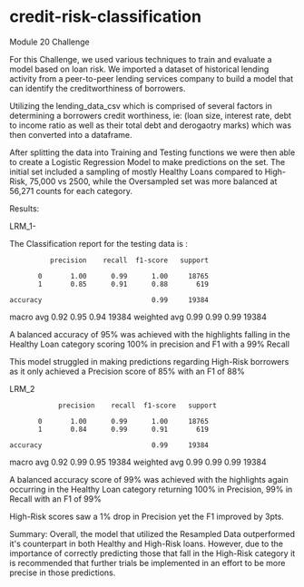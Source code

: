 # credit-risk-classification
Module 20 Challenge

For this Challenge, we used various techniques to train and evaluate a model based on loan risk. We imported a dataset of historical lending activity from a peer-to-peer lending services company to build a model that can identify the creditworthiness of borrowers.

Utilizing the lending_data_csv which is comprised of several factors in determining a borrowers credit worthiness, ie: (loan size, interest rate, debt to income ratio as well as their total debt and derogaotry marks) which was then converted into a dataframe.

After splitting the data into Training and Testing functions we were then able to create a Logistic Regression Model to make predictions on the set. The initial set included a sampling of mostly Healthy Loans compared to High-Risk, 75,000 vs 2500, while the Oversampled set was more balanced at 56,271 counts for each category.

Results:

LRM_1-
 
 The Classification report for the testing data is :
              
              
              precision    recall  f1-score   support

           0       1.00      0.99      1.00     18765
           1       0.85      0.91      0.88       619

    accuracy                           0.99     19384
   macro avg       0.92      0.95      0.94     19384
weighted avg       0.99      0.99      0.99     19384

 
 
 
 A balanced accuracy of 95% was achieved with the highlights falling in the Healthy Loan category scoring 100% in precision and F1 with a 99% Recall

 This model struggled in making predictions regarding High-Risk borrowers as it only achieved a Precision score of 85% with an F1 of 88%


 LRM_2

                precision    recall  f1-score   support

           0       1.00      0.99      1.00     18765
           1       0.84      0.99      0.91       619

    accuracy                           0.99     19384
   macro avg       0.92      0.99      0.95     19384
weighted avg       0.99      0.99      0.99     19384


A balanced accuracy score of 99% was achieved with the highlights again occurring in the Healthy Loan category returning 100% in Precision, 99% in Recall with an F1 of 99%

High-Risk scores saw a 1% drop in Precision yet the F1 improved by 3pts.



Summary: Overall, the model that utilized the Resampled Data outperformed it's counterpart in both Healthy and High-Risk loans. However, due to the importance of correctly predicting those that fall in the High-Risk category it is recommended that further trials be implemented in an effort to be more precise in those predictions.




